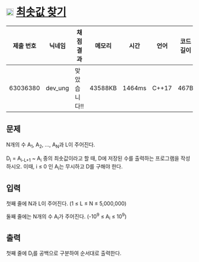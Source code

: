 # <img width="20px"  src="https://d2gd6pc034wcta.cloudfront.net/tier/16.svg" class="solvedac-tier"> [최솟값 찾기](https://www.acmicpc.net/problem/11003) 

| 제출 번호 | 닉네임 | 채점 결과 | 메모리 | 시간 | 언어 | 코드 길이 |
|---|---|---|---|---|---|---|
|63036380|dev_ung|맞았습니다!! |43588KB|1464ms|C++17|467B|

## 문제
<p>N개의 수 A<sub>1</sub>, A<sub>2</sub>, ..., A<sub>N</sub>과 L이 주어진다.</p>

<p>D<sub>i</sub> = A<sub>i-L+1</sub> ~ A<sub>i</sub> 중의 최솟값이라고 할 때, D에 저장된 수를 출력하는 프로그램을 작성하시오. 이때, i ≤ 0 인 A<sub>i</sub>는 무시하고 D를 구해야 한다.</p>

## 입력
<p>첫째 줄에 N과 L이 주어진다. (1 ≤ L ≤ N ≤ 5,000,000)</p>

<p>둘째 줄에는 N개의 수 A<sub>i</sub>가 주어진다. (-10<sup>9</sup> ≤ A<sub>i</sub> ≤ 10<sup>9</sup>)</p>

## 출력
<p>첫째 줄에 D<sub>i</sub>를 공백으로 구분하여 순서대로 출력한다.</p>

